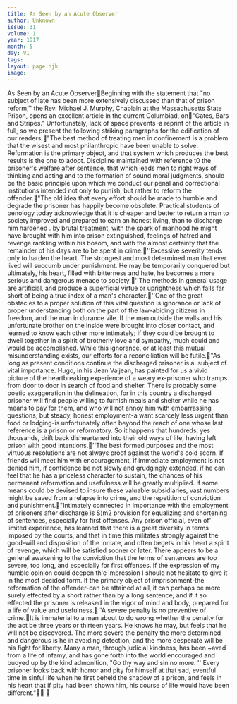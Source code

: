 ```yaml
---
title: As Seen by an Acute Observer
author: Unknown
issue: 31
volume: 1
year: 1917
month: 5
day: VI
tags:
layout: page.njk
image:
---
```

As Seen by an Acute ObserverBeginning with the statement that "no subject of late has been more extensively discussed than that of prison reform,'' the Rev. Michael J. Murphy, Chaplain at the Massachusetts State Prison, opens an excellent article in the current Columbiad, on"Gates, Bars and Stripes." Unfortunately, lack of space prevents ·a reprint of the article in full, so we present the following striking paragraphs for the edification of our readers:"The best method of treating men in confinement is a problem that the wisest and most philanthropic have been unable to solve. Reformation is the primary object, and that system which produces the best results is the one to adopt. Discipline maintained with reference t0 the prisoner's welfare after sentence, that which leads men to right ways of thinking and acting and to the formation of sound moral judgments, should be the basic principle upon which we conduct our penal and correctional institutions intended not only to punish, but rather to reform the offender."The old idea that every effort should be made to humble and degrade the prisoner has happily become obsolete. Practical students of penology today acknowledge that it is cheaper and better to return a man to society improved and prepared to earn an honest living, than to discharge him hardened . by brutal treatment, with the spark of manhood he might have brought with him into prison extinguished, feelings of hatred and revenge rankling within his bosom, and with the almost certainty that the remainder of his days are to be spent in crime.''Excessive severity tends only to harden the heart. The strongest and most determined man that ever lived will succumb under punishment. He may be temporarily conquered but ultimately, his heart, filled with bitterness and hate, he becomes a more serious and dangerous menace to society.''The methods in general usage are artificial, and produce a superficial virtue or uprightness which falls far short of being a true index of a man's character.''One of the great obstacles to a proper solution of this vital question is ignorance or lack of proper understanding both on the part of the law-abiding citizens in freedom, and the man in durance vile. If the man outside the walls and his unfortunate brother on the inside were brought into closer contact, and learned to know each other more intimately; if they could be brought to dwell together in a spirit of brotherly love and sympathy, much could and would be accomplished. While this ignorance, or at least this mutual misunderstanding exists, our efforts for a reconciliation will be futile."As long as present conditions continue the discharged prisoner is a. subject of vital importance. Hugo, in his Jean Valjean, has painted for us a vivid picture of the heartbreaking experience of a weary ex-prisoner who tramps from door to door in search of food and shelter. There is probably some poetic exaggeration in the delineation, for in this country a discharged prisoner will find people willing to furnish meals and shelter while he has means to pay for them, and who will not annoy him with embarrassing questions; but steady, honest employment-a want scarcely less urgent than food or lodging-is unfortunately often beyond the reach of one whose last reference is a prison or reformatory. So it happens that hundreds, yes thousands, drift back disheartened into their old ways of life, having left prison with good intentions.''The best formed purposes and the most virtuous resolutions are not always proof against the world's cold scorn. If friends will meet him with encouragement, if immediate employment is not denied him, if confidence be not slowly and grudgingly extended, if he can feel that he has a priceless character to sustain, the chances of his permanent reformation and usefulness will be greatly multiplied. If some means could be devised to insure these valuable subsidiaries, vast numbers might be saved from a relapse into crime, and the repetition of conviction and punishment."Intimately connected in importance with the employment of prisoners after discharge is S)m2 provision for equalizing and shortening of sentences, especially for first offenses. Any prison official, even of' limited experience, has learned that there is a great diversity in terms imposed by the courts, and that in time this militates strongly against the good-will and disposition of the inmate, and often begets in his heart a spirit of revenge, which will be satisfied sooner or later. There appears to be a gerieral awakening to the conviction that the terms of sentences are too severe, too long, and especially for first offenses. If the expression of my humble opinion could deepen th'e impression I should not hesitate to give it in the most decided form. If the primary object of imprisonment-the reformation of the offender-can  be attained at all, it can perhaps be more surely effected by a short rather than by a long sentence; and if it so effected the prisoner is released in the vigor of mind and body, prepared for a life of value and usefulness.''A severe penalty is no preventive of crime.It is immaterial to a man about to do wrong whether the penalty for the act be three years or thirteen years. He knows he may, but feels that he will not be discovered. The more severe the penalty the more determined and dangerous is he in avo:ding detection, and the more desperate will be his fight for liberty. Many a man, through judicial kindness, has been ~aved from a life of infamy, and has gone forth into the world encouraged and buoyed up by the kind admonition, "Go thy way and sin no more. '' Every prisoner looks back with horror and pity for himself at that sad, eventful time in sinful life when he first beheld the shadow of a prison, and feels in his heart that if pity had been shown him, his course of life would have been different." 
